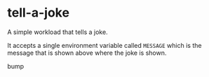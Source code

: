 # tell-a-joke

A simple workload that tells a joke.

It accepts a single environment variable called `MESSAGE` which is the message that is shown above where the joke is shown.

bump